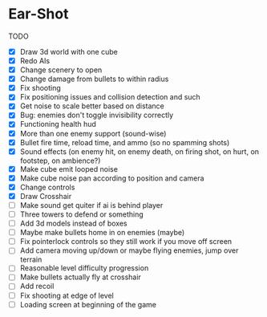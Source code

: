 Ear-Shot	
============

TODO

- [X] Draw 3d world with one cube
- [X] Redo AIs
- [X] Change scenery to open
- [X] Change damage from bullets to within radius
- [X] Fix shooting
- [X] Fix positioning issues and collision detection and such
- [X] Get noise to scale better based on distance
- [X] Bug: enemies don't toggle invisibility correctly
- [X] Functioning health hud
- [X] More than one enemy support (sound-wise)
- [X] Bullet fire time, reload time, and ammo (so no spamming shots)
- [X] Sound effects (on enemy hit, on enemy death, on firing shot, on hurt, on footstep, on ambience?)
- [X] Make cube emit looped noise
- [X] Make cube noise pan according to position and camera
- [X] Change controls
- [X] Draw Crosshair
- [ ] Make sound get quiter if ai is behind player
- [ ] Three towers to defend or something
- [ ] Add 3d models instead of boxes
- [ ] Maybe make bullets home in on enemies (maybe)
- [ ] Fix pointerlock controls so they still work if you move off screen
- [ ] Add camera moving up/down or maybe flying enemies, jump over terrain
- [ ] Reasonable level difficulty progression
- [ ] Make bullets actually fly at crosshair
- [ ] Add recoil
- [ ] Fix shooting at edge of level
- [ ] Loading screen at beginning of the game
